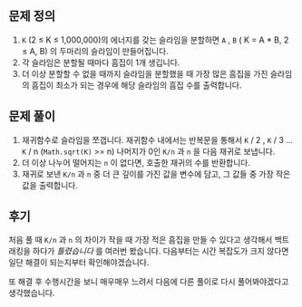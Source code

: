 ## 문제 정의

1. `K` (2 ≤ K ≤ 1,000,000)의 에너지를 갖는 슬라임을 분할하면 `A` , `B` ( K = A * B, 2 ≤ A, B) 의 두마리의 슬라임이 만들어집니다. 
2. 각 슬라임은 분할될 때마다 흠집이 1개 생깁니다.
3. 더 이상 분할할 수 없을 때까지 슬라임을 분할했을 때 가장 많은 흠집을 가진 슬라임의 흠집이 최소가 되는 경우에 해당 슬라임의 흠집 수를 출력합니다.

## 문제 풀이

1. 재귀함수로 슬라임을 쪼갭니다. 재귀함수 내에서는 반복문을 통해서 `K` / 2 , `K` / 3 ... `K` / n (`Math.sqrt(K)` >= n) 나머지가 0인 `K/n` 과 `n` 을 다음 재귀로 보냅니다.
2. 더 이상 나누어 떨어지는 `n` 이 없다면, 호출한 재귀의 수를 반환합니다.
3. 재귀로 보낸 `K/n` 과 `n` 중 더 큰 깊이를 가진 값을 변수에 담고, 그 값들 중 가장 작은 값을 출력합니다.

## 후기

처음 풀 때 `K/n` 과 `n` 의 차이가 작을 때 가장 적은 흠집을 만들 수 있다고 생각해서 백트래킹을 하다가 *틀렸습니다* 를 여러번 봤습니다. 다음부터는 시간 복잡도가 크지 않다면 일단 해결이 되는지부터 확인해야겠습니다.

또 해결 후 수행시간을 보니 매우매우 느려서 다음에 다른 풀이로 다시 풀어봐야겠다고 생각했습니다.
